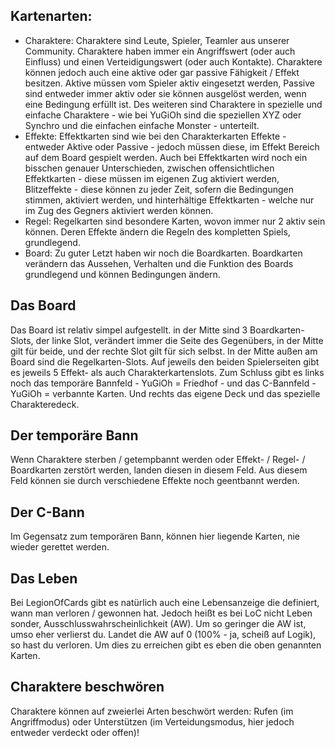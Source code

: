 Kartenarten:
- 
- Charaktere: Charaktere sind Leute, Spieler, Teamler aus unserer Community. Charaktere haben immer ein Angriffswert (oder auch Einfluss) und einen Verteidigungswert (oder auch Kontakte). Charaktere können jedoch auch eine aktive oder gar passive Fähigkeit / Effekt besitzen. Aktive müssen vom Spieler aktiv eingesetzt werden, Passive sind entweder immer aktiv oder sie können ausgelöst werden, wenn eine Bedingung erfüllt ist. Des weiteren sind Charaktere in spezielle und einfache Charaktere - wie bei YuGiOh sind die speziellen XYZ oder Synchro und die einfachen einfache Monster - unterteilt.
- Effekte: Effektkarten sind wie bei den Charakterkarten Effekte - entweder Aktive oder Passive - jedoch müssen diese, im Effekt Bereich auf dem Board gespielt werden. Auch bei Effektkarten wird noch ein bisschen genauer Unterschieden, zwischen offensichtlichen Effektkarten - diese müssen im eigenen Zug aktiviert werden, Blitzeffekte - diese können zu jeder Zeit, sofern die Bedingungen stimmen, aktiviert werden, und hinterhältige Effektkarten - welche nur im Zug des Gegners aktiviert werden können.
- Regel: Regelkarten sind besondere Karten, wovon immer nur 2 aktiv sein können. Deren Effekte ändern die Regeln des kompletten Spiels, grundlegend.
- Board: Zu guter Letzt haben wir noch die Boardkarten. Boardkarten verändern das Aussehen, Verhalten und die Funktion des Boards grundlegend und können Bedingungen ändern.

Das Board
-
Das Board ist relativ simpel aufgestellt. in der Mitte sind 3 Boardkarten-Slots, der linke Slot, verändert immer die Seite des Gegenübers, in der Mitte gilt für beide, und der rechte Slot gilt für sich selbst.
In der Mitte außen am Board sind die Regelkarten-Slots. Auf jeweils den beiden Spielerseiten gibt es jeweils 5 Effekt- als auch Charakterkartenslots. 
Zum Schluss gibt es links noch das temporäre Bannfeld - YuGiOh = Friedhof - und das C-Bannfeld - YuGiOh = verbannte Karten. Und rechts das eigene Deck und das spezielle Charakteredeck.

Der temporäre Bann
-
Wenn Charaktere sterben / getempbannt werden oder Effekt- / Regel- / Boardkarten zerstört werden, landen diesen in diesem Feld. Aus diesem Feld können sie durch verschiedene Effekte noch geentbannt werden.

Der C-Bann
- 
Im Gegensatz zum temporären Bann, können hier liegende Karten, nie wieder gerettet werden.

Das Leben
-
Bei LegionOfCards gibt es natürlich auch eine Lebensanzeige die definiert, wann man verloren / gewonnen hat.
Jedoch heißt es bei LoC nicht Leben sonder, Ausschlusswahrscheinlichkeit (AW). Um so geringer die AW ist, umso eher verlierst du. Landet die AW auf 0 (100% - ja, scheiß auf Logik), so hast du verloren.
Um dies zu erreichen gibt es eben die oben genannten Karten. 

Charaktere beschwören
-
Charaktere können auf zweierlei Arten beschwört werden: Rufen (im Angriffmodus) oder Unterstützen (im Verteidungsmodus, hier jedoch entweder verdeckt oder offen)!
